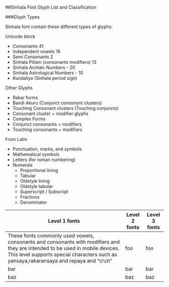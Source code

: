 ##Sinhala Font Glyph List and Classification

###Glyph Types

Sinhala font contain these different types of glyphs:

Unicode block 

  - Consonants 41
  - Independent vowels 16
  - Semi Consonants  2
  - Sinhala Pillam (consonants modifiers) 13					
  - Sinhala Archaic Numbers   - 20 
  - Sinhala Astrological Numbers - 10
  - Kundaliya (Sinhala period sign)
  
Other Glyphs
  - Rakar forms
  - Bandi Akuru (Conjunct consonant clusters)
  - Touching Consonant clusters (Touching conjuncts)
  - Consonant cluster + modifier glyphs  
  - Complex Forms
  - Conjunct consonants + modifiers
  - Touching consonants + modifiers

From Latin

  - Punctuation, marks, and symbols
  - Mathematical symbols
  - Letters (for roman numbering)
  - Numerals 
      - Proportional lining
      - Tabular
      - Oldstyle lining
      - Oldstyle tabular
      - Superscript / Subscript
      - Fractions
      - Denominator
      


Level 1 fonts | Level 2 fonts | Level 3 fonts
----|------|----
These fonts commonly used vowels, consonants and consonants with modifiers and they are intended to be used in mobile devices. This level supports special characters such as yansaya,rakaransaya and repaya and “ක්ෂh” | foo  | foo
bar | bar  | bar
baz | baz  | baz
